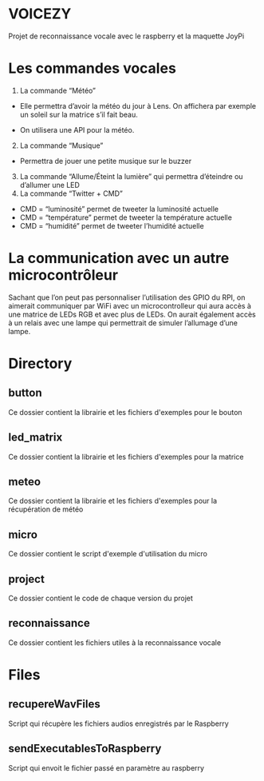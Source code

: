 
# VOICEZY
Projet de reconnaissance vocale avec le raspberry et la maquette JoyPi

# Les commandes vocales
1.  La commande “Météo”

-   Elle permettra d’avoir la météo du jour à Lens. On affichera par exemple un soleil sur la matrice s’il fait beau.
    
-   On utilisera une API pour la météo.

2.  La commande “Musique”
-   Permettra de jouer une petite musique sur le buzzer

3.  La commande “Allume/Éteint la lumière” qui permettra d’éteindre ou d’allumer une LED
4.  La commande “Twitter + CMD”
-   CMD = “luminosité” permet de tweeter la luminosité actuelle
-   CMD = “température” permet de tweeter la température actuelle
-   CMD = “humidité” permet de tweeter l’humidité actuelle

# La communication avec un autre microcontrôleur

Sachant que l’on peut pas personnaliser l’utilisation des GPIO du RPI, on aimerait communiquer par WiFi avec un microcontrolleur qui aura accès à une matrice de LEDs RGB et avec plus de LEDs. On aurait également accès à un relais avec une lampe qui permettrait de simuler l’allumage d’une lampe. 

# Directory

## button

Ce dossier contient la librairie et les fichiers d'exemples pour le bouton

## led_matrix

Ce dossier contient la librairie et les fichiers d'exemples pour la matrice

## meteo

Ce dossier contient la librairie et les fichiers d'exemples pour la récupération de météo

## micro

Ce dossier contient le script d'exemple d'utilisation du micro

## project

Ce dossier contient le code de chaque version du projet

## reconnaissance 

Ce dossier contient les fichiers utiles à la reconnaissance vocale

# Files

## recupereWavFiles

Script qui récupère les fichiers audios enregistrés par le Raspberry

## sendExecutablesToRaspberry

Script qui envoit le fichier passé en paramètre au raspberry